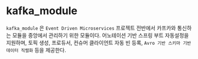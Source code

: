 # kafka_module

`kafka_module` 은 `Event Driven Microservices` 프로젝트 전반에서 카프카와 통신하는 모듈을 중앙에서 관리하기 위한 모듈이다. 
어노테이션 기반 스프링 부트 자동설정을 지원하며, 토픽 생성, 프로듀서, 컨슈머 클라이언트 자동 빈 등록, `Avro 기반 스키마 기반 데이터 직렬화` 등을 제공한다.

